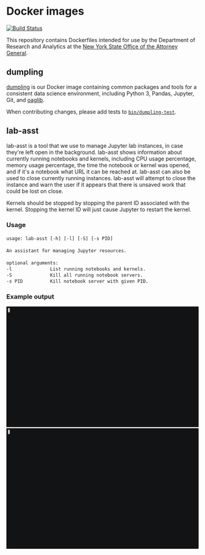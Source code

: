 # Docker images

[![Build Status](https://travis-ci.org/NYAG/dockers.svg?branch=master)](https://travis-ci.org/NYAG/dockers)

This repository contains Dockerfiles intended for use by the
Department of Research and Analytics at the
[New York State Office of the Attorney General][nyag].

## dumpling

[dumpling][dumpling] is our Docker image containing common
packages and tools for a consistent data science environment,
including Python 3, Pandas, Jupyter, Git, and [oaglib].

When contributing changes, please add tests to
[`bin/dumpling-test`](bin/dumpling-test).

## lab-asst

lab-asst is a tool that we use to manage Jupyter lab instances,
in case they're left open in the background. lab-asst shows information
about currently running notebooks and kernels, including CPU
usage percentage, memory usage percentage, the time the notebook or kernel was opened,
and if it's a notebook what URL it can be reached at.
lab-asst can also be used to close currently running instances. lab-asst
will attempt to close the instance and warn the user if it appears that there is
unsaved work that could be lost on close.

Kernels should be stopped by stopping the parent ID associated with the kernel.
Stopping the kernel ID will just cause Jupyter to restart the kernel.

### Usage

```text
usage: lab-asst [-h] [-l] [-S] [-s PID]

An assistant for managing Jupyter resources.

optional arguments:
-l              List running notebooks and kernels.
-S              Kill all running notebook servers.
-s PID          Kill notebook server with given PID.
```

### Example output

![screenshot showing listing of notebook servers and stopping one notebook server][stop_one]
![screenshot showing stopping all servers][stop_all]

[nyag]: https://ag.ny.gov/
[dumpling]: https://hub.docker.com/r/nyag/dumpling/
[oaglib]: https://github.com/NYAG/oaglib
[stop_all]: stop_all.gif
[stop_one]: stop_one.gif
